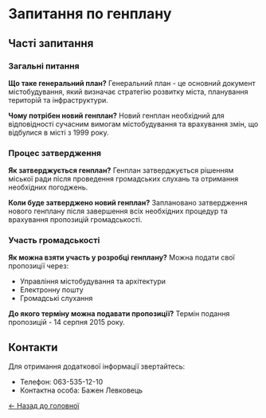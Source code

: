 # Запитання по генплану

## Часті запитання

### Загальні питання

**Що таке генеральний план?**
Генеральний план - це основний документ містобудування, який визначає стратегію розвитку міста, планування територій та інфраструктури.

**Чому потрібен новий генплан?**
Новий генплан необхідний для відповідності сучасним вимогам містобудування та врахування змін, що відбулися в місті з 1999 року.

### Процес затвердження

**Як затверджується генплан?**
Генплан затверджується рішенням міської ради після проведення громадських слухань та отримання необхідних погоджень.

**Коли буде затверджено новий генплан?**
Заплановано затвердження нового генплану після завершення всіх необхідних процедур та врахування пропозицій громадськості.

### Участь громадськості

**Як можна взяти участь у розробці генплану?**
Можна подати свої пропозиції через:
- Управління містобудування та архітектури
- Електронну пошту
- Громадські слухання

**До якого терміну можна подавати пропозиції?**
Термін подання пропозицій - 14 серпня 2015 року.

## Контакти

Для отримання додаткової інформації звертайтесь:
- Телефон: 063-535-12-10
- Контактна особа: Бажен Левковець

[← Назад до головної](/) 